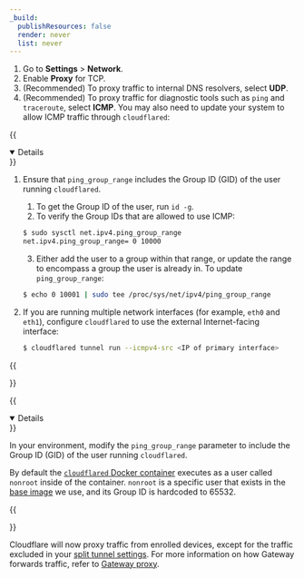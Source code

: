 ```yaml
---
_build:
  publishResources: false
  render: never
  list: never
---
```


1. Go to **Settings** > **Network**.
2. Enable **Proxy** for TCP.
3. (Recommended) To proxy traffic to internal DNS resolvers, select **UDP**.
4. (Recommended) To proxy traffic for diagnostic tools such as `ping` and `traceroute`, select **ICMP**. You may also need to update your system to allow ICMP traffic through `cloudflared`:

{{<details header="Linux" open="false">}}

1. Ensure that `ping_group_range` includes the Group ID (GID) of the user running `cloudflared`.
    1. To get the Group ID of the user, run `id -g`.
    2. To verify the Group IDs that are allowed to use ICMP:

    ```sh
    $ sudo sysctl net.ipv4.ping_group_range
    net.ipv4.ping_group_range= 0 10000
    ```

    3. Either add the user to a group within that range, or update the range to encompass a group the user is already in. To update `ping_group_range`:

    ```sh
    $ echo 0 10001 | sudo tee /proc/sys/net/ipv4/ping_group_range
    ```

2. If you are running multiple network interfaces (for example, `eth0` and `eth1`), configure `cloudflared` to use the external Internet-facing interface:

    ```sh
    $ cloudflared tunnel run --icmpv4-src <IP of primary interface>
    ```

{{</details>}}

{{<details header="Docker" open="false">}}

In your environment, modify the `ping_group_range` parameter to include the Group ID (GID) of the user running `cloudflared`.

By default the [`cloudflared` Docker container](https://github.com/cloudflare/cloudflared/blob/master/Dockerfile#L29C6-L29C13) executes as a user called `nonroot` inside of the container. `nonroot` is a specific user that exists in the [base image](https://github.com/GoogleContainerTools/distroless/blob/859eeea1f9b3b7d59bdcd7e24a977f721e4a406c/base/base.bzl#L8) we use, and its Group ID is hardcoded to 65532.

{{</details>}}

Cloudflare will now proxy traffic from enrolled devices, except for the traffic excluded in your [split tunnel settings](/cloudflare-one/connections/connect-networks/private-net/cloudflared/#3-route-private-network-ips-through-warp). For more information on how Gateway forwards traffic, refer to [Gateway proxy](/cloudflare-one/policies/gateway/proxy/).
